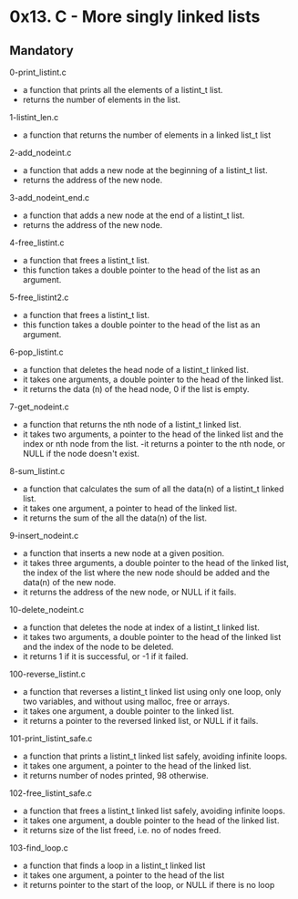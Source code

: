 # 0x13. C - More  singly linked lists

## Mandatory

0-print_listint.c

- a function that prints all the elements of a listint_t list.
- returns the number of elements in the list.

1-listint_len.c

- a function that returns the number of elements in a linked list_t list

2-add_nodeint.c

- a function that adds a new node at the beginning of a listint_t list.
- returns the address of the new node.

3-add_nodeint_end.c

- a function that adds a new node at the end of a listint_t list.
- returns the address of the new node.

4-free_listint.c

- a function that frees a listint_t list.
- this function takes a double pointer to the head of the list as an argument.

5-free_listint2.c

- a function that frees a listint_t list.
- this function takes a double pointer to the head of the list as an argument.

6-pop_listint.c

- a function that deletes the head node of a listint_t linked list.
- it takes one arguments, a double pointer to the head of the linked list.
- it returns the data (n) of the head node, 0 if the list is empty.

7-get_nodeint.c

- a function that returns the nth node of a listint_t linked list.
- it takes two arguments, a pointer to the head of the linked list and the index or nth node from the list.
  -it returns a pointer to the nth node, or NULL if the node doesn't exist.

8-sum_listint.c

- a function that calculates the sum of all the data(n) of a listint_t linked list.
- it takes one argument, a pointer to head of the linked list.
- it returns the sum of the all the data(n) of the list.

9-insert_nodeint.c

- a function that inserts a new node at a given position.
- it takes three arguments, a double pointer to the head of the linked list, the index of the list where the new node should be added and the data(n) of the new node.
- it returns the address of the new node, or NULL if it fails.

10-delete_nodeint.c

- a function that deletes the node at index of a listint_t linked list.
- it takes two arguments, a double pointer to the head of the linked list and the index of the node to be deleted.
- it returns 1 if it is successful, or -1 if it failed.

100-reverse_listint.c

- a function that reverses a listint_t linked list using only one loop, only two variables, and without using malloc, free or arrays.
- it takes one argument, a double pointer to the linked list.
- it returns a pointer to the reversed linked list, or NULL if it fails.

101-print_listint_safe.c

- a function that prints a listint_t linked list safely, avoiding infinite loops.
- it takes one argument, a pointer to the head of the linked list.
- it returns number of nodes printed, 98 otherwise.

102-free_listint_safe.c

- a function that frees a listint_t linked list safely, avoiding infinite loops.
- it takes one argument, a double pointer to the head of the linked list.
- it returns size of the list freed, i.e. no of nodes freed.

103-find_loop.c

- a function that finds a loop in a listint_t linked list
- it takes one argument, a pointer to the head of the list
- it returns pointer to the start of the loop, or NULL if there is no loop
